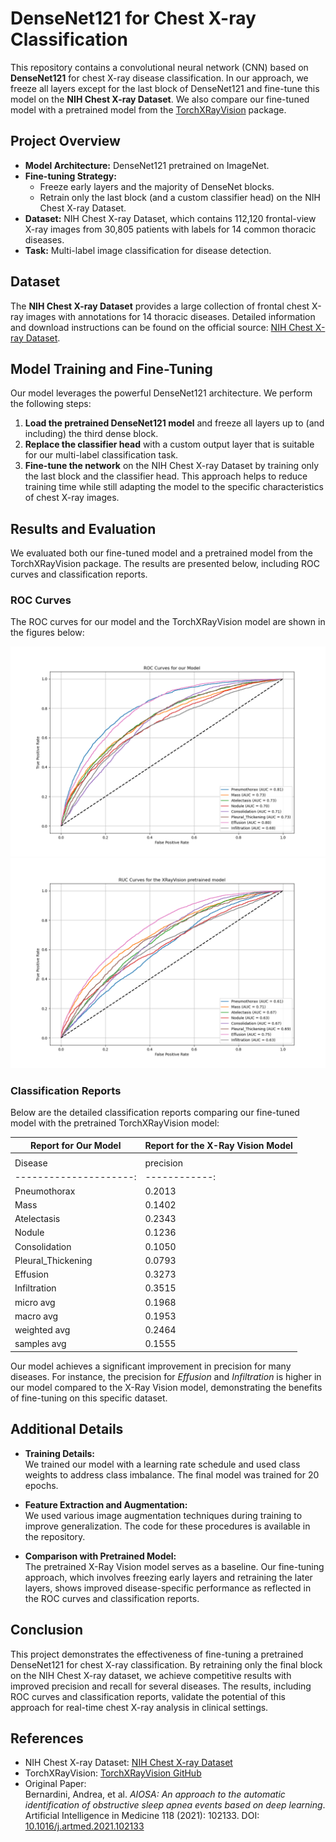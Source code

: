# DenseNet121 for Chest X-ray Classification

This repository contains a convolutional neural network (CNN) based on **DenseNet121** for chest X-ray disease classification. In our approach, we freeze all layers except for the last block of DenseNet121 and fine-tune this model on the **NIH Chest X-ray Dataset**. We also compare our fine-tuned model with a pretrained model from the [TorchXRayVision](https://github.com/mlmed/torchxrayvision) package.

## Project Overview
- **Model Architecture:** DenseNet121 pretrained on ImageNet.
- **Fine-tuning Strategy:** 
  - Freeze early layers and the majority of DenseNet blocks.
  - Retrain only the last block (and a custom classifier head) on the NIH Chest X-ray Dataset.
- **Dataset:** NIH Chest X-ray Dataset, which contains 112,120 frontal-view X-ray images from 30,805 patients with labels for 14 common thoracic diseases.
- **Task:** Multi-label image classification for disease detection.

## Dataset
The **NIH Chest X-ray Dataset** provides a large collection of frontal chest X-ray images with annotations for 14 thoracic diseases. Detailed information and download instructions can be found on the official source: [NIH Chest X-ray Dataset](https://nihcc.app.box.com/v/ChestXray-NIHCC).

## Model Training and Fine-Tuning
Our model leverages the powerful DenseNet121 architecture. We perform the following steps:
1. **Load the pretrained DenseNet121 model** and freeze all layers up to (and including) the third dense block.
2. **Replace the classifier head** with a custom output layer that is suitable for our multi-label classification task.
3. **Fine-tune the network** on the NIH Chest X-ray Dataset by training only the last block and the classifier head. This approach helps to reduce training time while still adapting the model to the specific characteristics of chest X-ray images.

## Results and Evaluation
We evaluated both our fine-tuned model and a pretrained model from the TorchXRayVision package. The results are presented below, including ROC curves and classification reports.

### ROC Curves
The ROC curves for our model and the TorchXRayVision model are shown in the figures below:

![Model Results](https://github.com/LaskawiecPiotr/X-ray-disease-detection/blob/main/AUC%2C%20our%20model.png)
![X-Ray Vision Model Results](https://github.com/LaskawiecPiotr/X-ray-disease-detection/blob/main/AUC%2C%20the%20XRayVision%20pretrained%20model.png)

### Classification Reports
Below are the detailed classification reports comparing our fine-tuned model with the pretrained TorchXRayVision model:

| **Report for Our Model** | **Report for the X-Ray Vision Model** |
|--------------------------|---------------------------------------|
| | |
| Disease             |   precision |   recall |   f1-score | | Disease             |   precision |   recall |   f1-score |
|---------------------:|------------:|---------:|-----------:| |---------------------:|------------:|---------:|-----------:|
| Pneumothorax       |   0.2013    | 0.8253   |   0.3237   | | Pneumothorax       |   0.1183    | 0.8564   |   0.2079   |
| Mass               |   0.1402    | 0.6083   |   0.2279   | | Mass               |   0.0958    | 0.8417   |   0.1720   |
| Atelectasis        |   0.2343    | 0.6313   |   0.3418   | | Atelectasis        |   0.1590    | 0.8983   |   0.2702   |
| Nodule             |   0.1236    | 0.5339   |   0.2007   | | Nodule             |   0.0785    | 0.7723   |   0.1426   |
| Consolidation      |   0.1050    | 0.8711   |   0.1874   | | Consolidation      |   0.0843    | 0.9673   |   0.1551   |
| Pleural_Thickening |   0.0793    | 0.6944   |   0.1423   | | Pleural_Thickening |   0.0580    | 0.8423   |   0.1085   |
| Effusion           |   0.3273    | 0.7976   |   0.4642   | | Effusion           |   0.2565    | 0.8727   |   0.3965   |
| Infiltration       |   0.3515    | 0.6401   |   0.4538   | | Infiltration       |   0.2406    | 0.9268   |   0.3820   |
| micro avg          |   0.1968    | 0.7016   |   0.3074   | | micro avg          |   0.1391    | 0.8852   |   0.2404   |
| macro avg          |   0.1953    | 0.7003   |   0.2927   | | macro avg          |   0.1364    | 0.8722   |   0.2293   |
| weighted avg       |   0.2464    | 0.7016   |   0.3520   | | weighted avg       |   0.1734    | 0.8852   |   0.2834   |
| samples avg        |   0.1555    | 0.3799   |   0.2054   | | samples avg        |   0.1244    | 0.4784   |   0.1861   |

Our model achieves a significant improvement in precision for many diseases. For instance, the precision for *Effusion* and *Infiltration* is higher in our model compared to the X-Ray Vision model, demonstrating the benefits of fine-tuning on this specific dataset.

## Additional Details
- **Training Details:**  
  We trained our model with a learning rate schedule and used class weights to address class imbalance. The final model was trained for 20 epochs.
  
- **Feature Extraction and Augmentation:**  
  We used various image augmentation techniques during training to improve generalization. The code for these procedures is available in the repository.

- **Comparison with Pretrained Model:**  
  The pretrained X-Ray Vision model serves as a baseline. Our fine-tuning approach, which involves freezing early layers and retraining the later layers, shows improved disease-specific performance as reflected in the ROC curves and classification reports.

## Conclusion
This project demonstrates the effectiveness of fine-tuning a pretrained DenseNet121 for chest X-ray classification. By retraining only the final block on the NIH Chest X-ray dataset, we achieve competitive results with improved precision and recall for several diseases. The results, including ROC curves and classification reports, validate the potential of this approach for real-time chest X-ray analysis in clinical settings.

## References
- NIH Chest X-ray Dataset: [NIH Chest X-ray Dataset](https://nihcc.app.box.com/v/ChestXray-NIHCC)
- TorchXRayVision: [TorchXRayVision GitHub](https://github.com/mlmed/torchxrayvision)
- Original Paper:  
  Bernardini, Andrea, et al. *AIOSA: An approach to the automatic identification of obstructive sleep apnea events based on deep learning*. Artificial Intelligence in Medicine 118 (2021): 102133. DOI: [10.1016/j.artmed.2021.102133](https://doi.org/10.1016/j.artmed.2021.102133)

